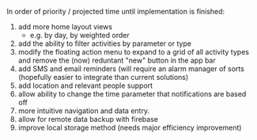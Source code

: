 In order of priority / projected time until implementation is finished: 
1. add more home layout views
    - e.g. by day, by weighted order
2. add the ability to filter activities by parameter or type
3. modify the floating action menu to expand to a grid of all activity types and remove the (now) reduntant "new" button in the app bar
4. add SMS and email reminders (will require an alarm manager of sorts (hopefully easier to integrate than current solutions)
5. add location and relevant people support
6. allow ability to change the time parameter that notifications are based off
7. more intuitive navigation and data entry.
8. allow for remote data backup with firebase
9. improve local storage method (needs major efficiency improvement)
